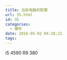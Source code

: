 ```yaml
---
title: 当前电脑的配置
url: 35.html
id: 35
categories:
  - 硬件
date: 2016-05-02 04:28:21
tags:
---
```


i5 4590 R9 380